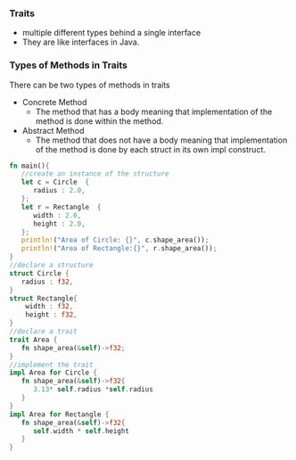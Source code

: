### Traits
- multiple different types behind a single interface
- They are like interfaces in Java.

### Types of Methods in Traits
There can be two types of methods in traits
- Concrete Method
  - The method that has a body meaning that implementation of the method is done within the method.
- Abstract Method
    - The method that does not have a body meaning that implementation of the method is done by each struct in its own impl construct.


```rust
fn main(){
   //create an instance of the structure
   let c = Circle  {
      radius : 2.0,
   };
   let r = Rectangle  {
      width : 2.0,
      height : 2.0,
   };
   println!("Area of Circle: {}", c.shape_area());
   println!("Area of Rectangle:{}", r.shape_area());
}
//declare a structure
struct Circle {
   radius : f32,
}
struct Rectangle{
    width : f32,
    height : f32,
}
//declare a trait
trait Area {
   fn shape_area(&self)->f32;
}
//implement the trait
impl Area for Circle {
   fn shape_area(&self)->f32{
      3.13* self.radius *self.radius
   }
}
impl Area for Rectangle {
   fn shape_area(&self)->f32{
      self.width * self.height
   }
}
```
